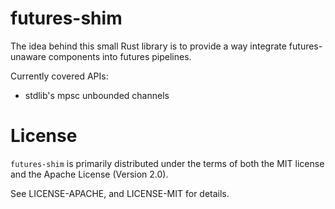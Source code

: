 # futures-shim

The idea behind this small Rust library is to provide a way integrate futures-unaware components
into futures pipelines.

Currently covered APIs:

* stdlib's mpsc unbounded channels

# License

`futures-shim` is primarily distributed under the terms of both the MIT license
and the Apache License (Version 2.0).

See LICENSE-APACHE, and LICENSE-MIT for details.